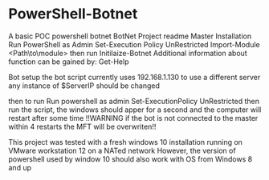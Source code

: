# PowerShell-Botnet
A basic POC powershell botnet
BotNet Project readme
Master Installation
Run PowerShell as Admin
Set-Execution Policy UnRestricted
Import-Module <Path\to\module>
then run Initilaize-Botnet
Additional information about function can be gained by:
Get-Help <Function Name>

Bot setup
the bot script currently uses 192.168.1.130
to use a different server any instance of $ServerIP should be changed

then to run
Run powershell as admin
Set-ExecutionPolicy UnRestricted
then run the script, the windows should apper for a second and the computer will restart after some time
!!WARNING if the bot is not connected to the master within 4 restarts the MFT will be overwriten!!


This project was tested with a fresh windows 10 installation running on VMware workstation 12 on a NATed network
However, the version of powershell used by window 10 should also work with OS from Windows 8 and up 
